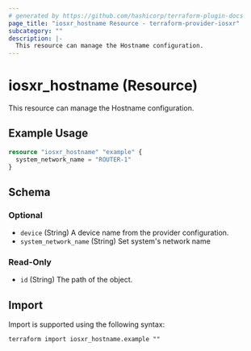 ```yaml
---
# generated by https://github.com/hashicorp/terraform-plugin-docs
page_title: "iosxr_hostname Resource - terraform-provider-iosxr"
subcategory: ""
description: |-
  This resource can manage the Hostname configuration.
---
```


# iosxr_hostname (Resource)

This resource can manage the Hostname configuration.

## Example Usage

```terraform
resource "iosxr_hostname" "example" {
  system_network_name = "ROUTER-1"
}
```

<!-- schema generated by tfplugindocs -->
## Schema

### Optional

- `device` (String) A device name from the provider configuration.
- `system_network_name` (String) Set system's network name

### Read-Only

- `id` (String) The path of the object.

## Import

Import is supported using the following syntax:

```shell
terraform import iosxr_hostname.example ""
```
